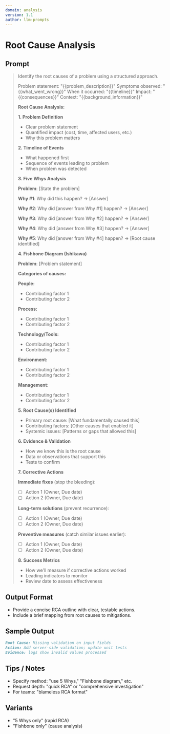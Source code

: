 ```yaml
---
domain: analysis
version: 1.1
author: llm-prompts
---
```


# Root Cause Analysis

## Prompt
> Identify the root causes of a problem using a structured approach.
>
> Problem statement: "{{problem_description}}"
> Symptoms observed: "{{what_went_wrong}}"
> When it occurred: "{{timeline}}"
> Impact: "{{consequences}}"
> Context: "{{background_information}}"
>
> **Root Cause Analysis:**
>
> **1. Problem Definition**
> - Clear problem statement
> - Quantified impact (cost, time, affected users, etc.)
> - Why this problem matters
> 
> **2. Timeline of Events**
> - What happened first
> - Sequence of events leading to problem
> - When problem was detected
> 
> **3. Five Whys Analysis**
> 
> **Problem**: [State the problem]
> 
> **Why #1**: Why did this happen?
> → [Answer]
> 
> **Why #2**: Why did [answer from Why #1] happen?
> → [Answer]
> 
> **Why #3**: Why did [answer from Why #2] happen?
> → [Answer]
> 
> **Why #4**: Why did [answer from Why #3] happen?
> → [Answer]
> 
> **Why #5**: Why did [answer from Why #4] happen?
> → [Root cause identified]
> 
> **4. Fishbone Diagram (Ishikawa)**
> 
> **Problem**: [Problem statement]
> 
> **Categories of causes:**
> 
> **People:**
> - Contributing factor 1
> - Contributing factor 2
> 
> **Process:**
> - Contributing factor 1
> - Contributing factor 2
> 
> **Technology/Tools:**
> - Contributing factor 1
> - Contributing factor 2
> 
> **Environment:**
> - Contributing factor 1
> - Contributing factor 2
> 
> **Management:**
> - Contributing factor 1
> - Contributing factor 2
> 
> **5. Root Cause(s) Identified**
> - Primary root cause: [What fundamentally caused this]
> - Contributing factors: [Other causes that enabled it]
> - Systemic issues: [Patterns or gaps that allowed this]
> 
> **6. Evidence & Validation**
> - How we know this is the root cause
> - Data or observations that support this
> - Tests to confirm
> 
> **7. Corrective Actions**
> 
> **Immediate fixes** (stop the bleeding):
> - [ ] Action 1 (Owner, Due date)
> - [ ] Action 2 (Owner, Due date)
> 
> **Long-term solutions** (prevent recurrence):
> - [ ] Action 1 (Owner, Due date)
> - [ ] Action 2 (Owner, Due date)
> 
> **Preventive measures** (catch similar issues earlier):
> - [ ] Action 1 (Owner, Due date)
> - [ ] Action 2 (Owner, Due date)
> 
> **8. Success Metrics**
> - How we'll measure if corrective actions worked
> - Leading indicators to monitor
> - Review date to assess effectiveness
> 
## Output Format
- Provide a concise RCA outline with clear, testable actions.
- Include a brief mapping from root causes to mitigations.
## Sample Output
```markdown
Root Cause: Missing validation on input fields
Action: Add server-side validation; update unit tests
Evidence: logs show invalid values processed
```
## Tips / Notes
- Specify method: "use 5 Whys," "Fishbone diagram," etc.
- Request depth: "quick RCA" or "comprehensive investigation"
- For teams: "blameless RCA format"
## Variants
- "5 Whys only" (rapid RCA)
- "Fishbone only" (cause analysis)
